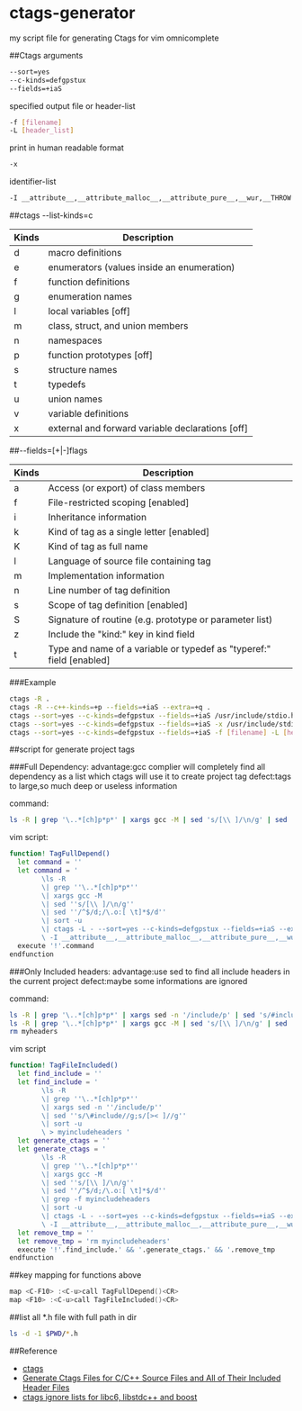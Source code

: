 # ctags-generator
my script file  for generating Ctags for vim omnicomplete

##Ctags arguments
```sh
--sort=yes
--c-kinds=defgpstux
--fields=+iaS
```
specified output file or header-list
```sh
-f [filename]
-L [header_list]
```
print in human readable format
```sh
-x
```
identifier-list
```sh
-I __attribute__,__attribute_malloc__,__attribute_pure__,__wur,__THROW
```


##ctags --list-kinds=c


|Kinds|Description|
|---------|-------------------|
|d|macro definitions|
|e|enumerators (values inside an enumeration)|
|f|function definitions|
|g|enumeration names|
|l|local variables [off]|
|m|class, struct, and union members|
|n|namespaces|
|p|function prototypes [off]|
|s|structure names|
|t|typedefs|
|u|union names|
|v|variable definitions|
|x|external and forward variable declarations [off]|


##--fields=[+|-]flags

|Kinds|Description|
|---------|-------------------|
|a|Access (or export) of class members
|f|File-restricted scoping [enabled]
|i|Inheritance information
|k|Kind of tag as a single letter [enabled]
|K|Kind of tag as full name
|l|Language of source file containing tag
|m|Implementation information
|n|Line number of tag definition
|s|Scope of tag definition [enabled]
|S|Signature of routine (e.g. prototype or parameter list)
|z|Include the "kind:" key in kind field
|t|Type and name of a variable or typedef as "typeref:" field [enabled]


###Example
```sh
ctags -R .
ctags -R --c++-kinds=+p --fields=+iaS --extra=+q .
ctags --sort=yes --c-kinds=defgpstux --fields=+iaS /usr/include/stdio.h
ctags --sort=yes --c-kinds=defgpstux --fields=+iaS -x /usr/include/stdio.h
ctags --sort=yes --c-kinds=defgpstux --fields=+iaS -f [filename] -L [header_list]
```


##script for generate project tags


###Full Dependency:
advantage:gcc complier will completely find all dependency as a list which ctags will use it to create project tag
defect:tags to large,so much deep or useless information

command:
```sh
ls -R | grep '\..*[ch]p*p*' | xargs gcc -M | sed 's/[\\ ]/\n/g' | sed '/^$/d;/\.o:[ \t]*$/d' | sort -u | ctags -L - --sort=yes --c-kinds=defgpstux --fields=+iaS --extra=+q -I __attribute__,__attribute_malloc__,__attribute_pure__,__wur,__THROW
```
vim script:
```sh
function! TagFullDepend()
  let command = ''
  let command = '
        \ls -R
        \| grep ''\..*[ch]p*p*''
        \| xargs gcc -M
        \| sed ''s/[\\ ]/\n/g''
        \| sed ''/^$/d;/\.o:[ \t]*$/d''
        \| sort -u
        \| ctags -L - --sort=yes --c-kinds=defgpstux --fields=+iaS --extra=+q
        \ -I __attribute__,__attribute_malloc__,__attribute_pure__,__wur,__THROW '
  execute '!'.command
endfunction
```


###Only Included headers:
advantage:use sed to find all include headers in the current project
defect:maybe some informations are ignored

command:
```sh
ls -R | grep '\..*[ch]p*p*' | xargs sed -n '/include/p' | sed 's/#include//g;s/[>< ]//g' | sort -u > myheaders
ls -R | grep '\..*[ch]p*p*' | xargs gcc -M | sed 's/[\\ ]/\n/g' | sed '/^$/d;/\.o:[ \t]*$/d' | grep -f myheaders | sort -u | ctags -L - --sort=yes --c-kinds=defgpstux --fields=+iaS --extra=+q -I __attribute__,__attribute_malloc__,__attribute_pure__,__wur,__THROW
rm myheaders
```
vim script
```sh
function! TagFileIncluded()
  let find_include = ''
  let find_include = '
        \ls -R
        \| grep ''\..*[ch]p*p*''
        \| xargs sed -n ''/include/p''
        \| sed ''s/\#include//g;s/[>< ]//g''
        \| sort -u
        \ > myincludeheaders '
  let generate_ctags = ''
  let generate_ctags = '
        \ls -R
        \| grep ''\..*[ch]p*p*''
        \| xargs gcc -M
        \| sed ''s/[\\ ]/\n/g''
        \| sed ''/^$/d;/\.o:[ \t]*$/d''
        \| grep -f myincludeheaders
        \| sort -u
        \| ctags -L - --sort=yes --c-kinds=defgpstux --fields=+iaS --extra=+q
        \ -I __attribute__,__attribute_malloc__,__attribute_pure__,__wur,__THROW '
  let remove_tmp = ''
  let remove_tmp = 'rm myincludeheaders'
  execute '!'.find_include.' && '.generate_ctags.' && '.remove_tmp
endfunction
```


##key mapping for functions above
```c++
map <C-F10> :<C-u>call TagFullDepend()<CR>
map <F10> :<C-u>call TagFileIncluded()<CR>
```

##list all *.h file with full path in dir
```sh
ls -d -1 $PWD/*.h
```


##Reference
- [ctags](http://ctags.sourceforge.net/)
- [Generate Ctags Files for C/C++ Source Files and All of Their Included Header Files](https://www.topbug.net/blog/2012/03/17/generate-ctags-files-for-c-slash-c-plus-plus-source-files-and-all-of-their-included-header-files/)
- [ctags ignore lists for libc6, libstdc++ and boost](http://stackoverflow.com/questions/5626188/ctags-ignore-lists-for-libc6-libstdc-and-boost)
